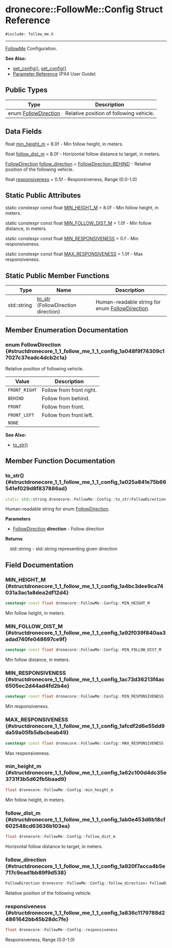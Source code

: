 # dronecore::FollowMe::Config Struct Reference
`#include: follow_me.h`

----


[FollowMe](classdronecore_1_1_follow_me.md) Configuration. 


**See Also:**
- [get_config()](classdronecore_1_1_follow_me.md#classdronecore_1_1_follow_me_1a054aebafe0839a1028f277285b769fe5), [set_config()](classdronecore_1_1_follow_me.md#classdronecore_1_1_follow_me_1aedf746d4a0eebdaaddc3d1ba0aeb6720)
- [Parameter Reference](https://docs.px4.io/en/advanced_config/parameter_reference.html#follow-target) (PX4 User Guide)


## Public Types


Type | Description
--- | ---
enum [FollowDirection](#structdronecore_1_1_follow_me_1_1_config_1a048f9f74309c17027c37eadc4dcb2c1a) | Relative position of following vehicle.

## Data Fields


float [min_height_m](#structdronecore_1_1_follow_me_1_1_config_1a62c100d4dc35e3731f3b5d62fb5baad9) = 8.0f - Min follow height, in meters.

float [follow_dist_m](#structdronecore_1_1_follow_me_1_1_config_1ab0e453d6b18cf602548cd63636b103ea) = 8.0f - Horizontal follow distance to target, in meters.

[FollowDirection](structdronecore_1_1_follow_me_1_1_config.md#structdronecore_1_1_follow_me_1_1_config_1a048f9f74309c17027c37eadc4dcb2c1a) [follow_direction](#structdronecore_1_1_follow_me_1_1_config_1a920f7acca4b5e717c9ead1bb89f9d538) = [FollowDirection::BEHIND](structdronecore_1_1_follow_me_1_1_config.md#structdronecore_1_1_follow_me_1_1_config_1a048f9f74309c17027c37eadc4dcb2c1aaef9c2aaa3392278b1fe2fa46124350a9) - Relative position of the following vehicle.

float [responsiveness](#structdronecore_1_1_follow_me_1_1_config_1a836c1179788d24861642bb45b28dc7fe) = 0.5f - Responsiveness, Range (0.0-1.0)

## Static Public Attributes


static constexpr const float [MIN_HEIGHT_M](#structdronecore_1_1_follow_me_1_1_config_1a4bc3dee9ca74031a3ac1a8dea2df12d4) = 8.0f - Min follow height, in meters.


static constexpr const float [MIN_FOLLOW_DIST_M](#structdronecore_1_1_follow_me_1_1_config_1a92f039f840aa3adad740fe048697ce9f) = 1.0f - Min follow distance, in meters.


static constexpr const float [MIN_RESPONSIVENESS](#structdronecore_1_1_follow_me_1_1_config_1ac73d36213f4ac6505ec2d44ad4fd2b4e) = 0.f - Min responsiveness.


static constexpr const float [MAX_RESPONSIVENESS](#structdronecore_1_1_follow_me_1_1_config_1afcdf2d6e55dd9da59a05fb5dbcbeab49) = 1.0f - Max responsiveness.


## Static Public Member Functions


Type | Name | Description
---: | --- | ---
std::string | [to_str](#structdronecore_1_1_follow_me_1_1_config_1a025a841e75b66541ef029d8f837886ad) (FollowDirection direction) | Human-readable string for enum [FollowDirection](structdronecore_1_1_follow_me_1_1_config.md#structdronecore_1_1_follow_me_1_1_config_1a048f9f74309c17027c37eadc4dcb2c1a).


## Member Enumeration Documentation


### enum FollowDirection {#structdronecore_1_1_follow_me_1_1_config_1a048f9f74309c17027c37eadc4dcb2c1a}


Relative position of following vehicle.


Value | Description
--- | ---
<span id="structdronecore_1_1_follow_me_1_1_config_1a048f9f74309c17027c37eadc4dcb2c1aa3c590d7552bf5fa1953eb0f05c64acd5"></span> `FRONT_RIGHT` | Follow from front right. 
<span id="structdronecore_1_1_follow_me_1_1_config_1a048f9f74309c17027c37eadc4dcb2c1aaef9c2aaa3392278b1fe2fa46124350a9"></span> `BEHIND` | Follow from behind. 
<span id="structdronecore_1_1_follow_me_1_1_config_1a048f9f74309c17027c37eadc4dcb2c1aabb2fe5c916efb43aab8cbb68f997d2ee"></span> `FRONT` | Follow from front. 
<span id="structdronecore_1_1_follow_me_1_1_config_1a048f9f74309c17027c37eadc4dcb2c1aa3c30649875f80bc4b253621e9cf4aa8e"></span> `FRONT_LEFT` | Follow from front left. 
<span id="structdronecore_1_1_follow_me_1_1_config_1a048f9f74309c17027c37eadc4dcb2c1aab50339a10e1de285ac99d4c3990b8693"></span> `NONE` |  

**See Also:**
- [to_str()](structdronecore_1_1_follow_me_1_1_config.md#structdronecore_1_1_follow_me_1_1_config_1a025a841e75b66541ef029d8f837886ad)


## Member Function Documentation


### to_str() {#structdronecore_1_1_follow_me_1_1_config_1a025a841e75b66541ef029d8f837886ad}
```cpp
static std::string dronecore::FollowMe::Config::to_str(FollowDirection direction)
```


Human-readable string for enum [FollowDirection](structdronecore_1_1_follow_me_1_1_config.md#structdronecore_1_1_follow_me_1_1_config_1a048f9f74309c17027c37eadc4dcb2c1a).


**Parameters**

* [FollowDirection](structdronecore_1_1_follow_me_1_1_config.md#structdronecore_1_1_follow_me_1_1_config_1a048f9f74309c17027c37eadc4dcb2c1a) **direction** - Follow direction

**Returns**

&emsp;std::string - std::string representing given direction

## Field Documentation


### MIN_HEIGHT_M {#structdronecore_1_1_follow_me_1_1_config_1a4bc3dee9ca74031a3ac1a8dea2df12d4}

```cpp
constexpr const float dronecore::FollowMe::Config::MIN_HEIGHT_M
```


Min follow height, in meters.


### MIN_FOLLOW_DIST_M {#structdronecore_1_1_follow_me_1_1_config_1a92f039f840aa3adad740fe048697ce9f}

```cpp
constexpr const float dronecore::FollowMe::Config::MIN_FOLLOW_DIST_M
```


Min follow distance, in meters.


### MIN_RESPONSIVENESS {#structdronecore_1_1_follow_me_1_1_config_1ac73d36213f4ac6505ec2d44ad4fd2b4e}

```cpp
constexpr const float dronecore::FollowMe::Config::MIN_RESPONSIVENESS
```


Min responsiveness.


### MAX_RESPONSIVENESS {#structdronecore_1_1_follow_me_1_1_config_1afcdf2d6e55dd9da59a05fb5dbcbeab49}

```cpp
constexpr const float dronecore::FollowMe::Config::MAX_RESPONSIVENESS
```


Max responsiveness.


### min_height_m {#structdronecore_1_1_follow_me_1_1_config_1a62c100d4dc35e3731f3b5d62fb5baad9}

```cpp
float dronecore::FollowMe::Config::min_height_m
```


Min follow height, in meters.


### follow_dist_m {#structdronecore_1_1_follow_me_1_1_config_1ab0e453d6b18cf602548cd63636b103ea}

```cpp
float dronecore::FollowMe::Config::follow_dist_m
```


Horizontal follow distance to target, in meters.


### follow_direction {#structdronecore_1_1_follow_me_1_1_config_1a920f7acca4b5e717c9ead1bb89f9d538}

```cpp
FollowDirection dronecore::FollowMe::Config::follow_direction= FollowDirection::BEHIND
```


Relative position of the following vehicle.


### responsiveness {#structdronecore_1_1_follow_me_1_1_config_1a836c1179788d24861642bb45b28dc7fe}

```cpp
float dronecore::FollowMe::Config::responsiveness
```


Responsiveness, Range (0.0-1.0)

